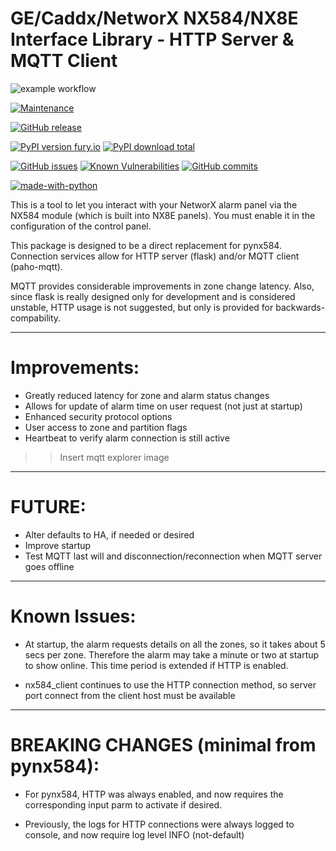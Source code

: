 GE/Caddx/NetworX NX584/NX8E Interface Library - HTTP Server & MQTT Client
=========================================================================


![example workflow](https://github.com/rocket4321/nx584mqtt/actions/workflows/publish-to-test-pypi.yml/badge.svg)

[![Maintenance](https://img.shields.io/badge/Maintained%3F-yes-green.svg)](https://GitHub.com/Naereen/StrapDown.js/graphs/commit-activity)

[![GitHub release](https://img.shields.io/github/release/Naereen/StrapDown.js.svg)](https://GitHub.com/Naereen/StrapDown.js/releases/)

[![PyPI version fury.io](https://badge.fury.io/py/nx584mqtt.svg)](https://pypi.python.org/pypi/nx584mqtt/)
[![PyPI download total](https://img.shields.io/pypi/dt/nx584mqtt.svg)](https://pypi.python.org/pypi/nx584mqtt/)

[![GitHub issues](https://img.shields.io/github/issues/Naereen/StrapDown.js.svg)](https://GitHub.com/Naereen/StrapDown.js/issues/)
[![Known Vulnerabilities](https://snyk.io/test/github/rocket4321/nx584mqtt/badge.svg)](https://snyk.io/test/github/rocket4321/nx584mqtt)
[![GitHub commits](https://img.shields.io/github/commits-since/Naereen/StrapDown.js/v1.0.0.svg)](https://GitHub.com/Naereen/StrapDown.js/commit/)

[![made-with-python](https://img.shields.io/badge/Made%20with-Python-1f425f.svg)](https://www.python.org/)

This is a tool to let you interact with your NetworX alarm panel via
the NX584 module (which is built into NX8E panels). You must enable it
in the configuration of the control panel. 

This package is designed to be a direct replacement for pynx584.
Connection services allow for HTTP server (flask) and/or MQTT client (paho-mqtt).

MQTT provides considerable improvements in zone change latency. Also, since flask is really designed only for development and is considered unstable, HTTP usage is not suggested, but only is provided for backwards-compability.

------------------------------------------------
# Improvements:

- Greatly reduced latency for zone and alarm status changes
- Allows for update of alarm time on user request (not just at startup)
- Enhanced security protocol options
- User access to zone and partition flags
- Heartbeat to verify alarm connection is still active


>> Insert mqtt explorer image

------------------------------------------------
# FUTURE:

- Alter defaults to HA, if needed or desired
- Improve startup
- Test MQTT last will and disconnection/reconnection when MQTT server goes offline

------------------------------------------------
# Known Issues:

- At startup, the alarm requests details on all the zones, so it takes about 5 secs per zone. Therefore the alarm may take a minute or two at startup to show online. This time period is extended if HTTP is enabled.

- nx584_client continues to use the HTTP connection method, so server port connect from the client host must be available

------------------------------------------------

# BREAKING CHANGES (minimal from pynx584):

- For pynx584, HTTP was always enabled, and now requires the corresponding input parm to activate if desired.

- Previously, the logs for HTTP connections were always logged to console, and now require log level INFO (not-default)

